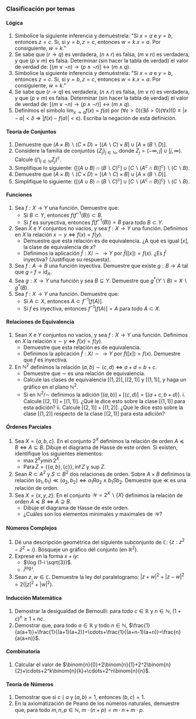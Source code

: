 ### Clasificación por temas

#### Lógica
1. Simbolice la siguiente inferencia y demuéstrela: "Si $x=a$ e $y=b$, entonces $z=c$. Si, si $y=b, z=c$, entonces $w=k . x=a$. Por consiguiente, $w=k$."
2. Se sabe que $(r \rightarrow q)$ es verdadera, $(n \wedge r)$ es falsa, $(m \vee n)$ es verdadera, y que $(p \vee m)$ es falsa. Determinar (sin hacer la tabla de verdad) el valor de verdad de: $[(m \vee \neg n) \rightarrow(p \wedge \neg r)] \leftrightarrow(m \wedge q)$.
3. Simbolice la siguiente inferencia y demuéstrela: "Si $x=a$ e $y=b$, entonces $z=c$. Si, si $y=b, z=c$, entonces $w=k . x=a$. Por consiguiente, $w=k$."
4. Se sabe que $(r \rightarrow q)$ es verdadera, $(n \wedge r)$ es falsa, $(m \vee n)$ es verdadera, y que $(p \vee m)$ es falsa. Determinar (sin hacer la tabla de verdad) el valor de verdad de: $[(m \vee \neg n) \rightarrow(p \wedge \neg r)] \leftrightarrow(m \wedge q)$.
5. Definimos el símbolo $\lim _{x \rightarrow a} f(x)=f(a)$ por $(\forall \varepsilon>0)(\exists \delta>0)(\forall x)(0 \leq|x-a|<\delta \Rightarrow|f(x)-f(a)|<\varepsilon)$. Escriba la negación de esta definición.

#### Teoría de Conjuntos
1. Demuestre que $(A \times B) \backslash(C \times D)=[(A \backslash C) \times B] \cup[A \times(B \backslash D)]$.
2. Considere la familia de conjuntos $\left\{Z_j\right\}_{j \in \mathbb{N}}$, donde $Z_j=(-\infty, j] \cup[j, \infty)$. Calcule $\left(\bigcap_{j \in \mathbb{N}} Z_j\right)^c$.
3. Simplifique lo siguiente: $\left\{\left[(A \cup B) \cap(B \backslash C)^c\right] \cup\left[C \backslash\left(A^c \cap B\right)\right]^c\right\} \backslash(C \backslash B)$.
4. Demuestre que $(A \times B) \backslash(C \times D)=[(A \backslash C) \times B] \cup[A \times(B \backslash D)]$.
5. Simplifique lo siguiente: $\left\{\left[(A \cup B) \cap(B \backslash C)^c\right] \cup\left[C \backslash\left(A^c \cap B\right)\right]^c\right\} \backslash(C \backslash B)$.

#### Funciones
1. Sea $f: X \rightarrow Y$ una función. Demuestre que:
	- Si $B \subset Y$, entonces $f\left(f^{-1}(B)\right) \subset B$. 
	- Si $f$ es suryectiva, entonces $f\left(f^{-1}(B)\right)=B$ para todo $B \subset Y$.
2. Sean $X$ e $Y$ conjuntos no vacíos, y sea $f: X \rightarrow Y$ una función. Definimos en $X$ la relación $x \sim y \Leftrightarrow f(x)=f(y)$. 
	- Demuestre que esta relación es de equivalencia. ¿A qué es igual $[x]$, la clase de equivalencia de $x$? 
	- Definimos la aplicación $\bar{f}: X / \sim \rightarrow Y$ por $\bar{f}([x])=f(x)$. ¿Es $\bar{f}$ inyectiva? (Justifique su respuesta).
3. Sea $f: A \rightarrow B$ una función inyectiva. Demuestre que existe $g: B \rightarrow A$ tal que $g \circ f=\operatorname{id}_A$.
4. Sea $g: X \rightarrow Y$ una función y sea $B \subseteq Y$. Demuestre que $g^*(Y \backslash B)=X \backslash g^*(B)$.
5. Sea $f: X \rightarrow Y$ una función. Demuestre que: 
	- Si $A \subset X$, entonces $A \subset f^{-1}[f(A)]$. 
	- Si $f$ es inyectiva, entonces $f^{-1}[f(A)]=A$ para todo $A \subset X$.

#### Relaciones de Equivalencia
1. Sean $X$ e $Y$ conjuntos no vacíos, y sea $f: X \rightarrow Y$ una función. Definimos en $X$ la relación $x \sim y \Leftrightarrow f(x)=f(y)$. 
	- Demuestre que esta relación es de equivalencia. 
	- Definimos la aplicación $\tilde{f}: X / \sim \rightarrow Y$ por $\tilde{f}([x])=f(x)$. Demuestre que $\tilde{f}$ es inyectiva.
2. En $\mathbb{N}^2$ definimos la relación $(a, b) \sim(c, d) \Leftrightarrow a+d=b+c$. 
	-  Demuestre que $\sim$ es una relación de equivalencia.
	- Calcule las clases de equivalencia $[(1,2)],[(2,1)]$ y $[(1,1)]$, y haga un gráfico en el plano $\mathbb{N}^2$.
	- Si en $\mathbb{N}^2 / \sim$ definimos la adición $[(a, b)]+[(c, d)]=[(a+c, b+d)]$. 
		i. Calcule $[(2,1)]+[(1,1)]$. ¿Qué le dice esto sobre la clase $[(1,1)]$ para esta adición? 
		ii. Calcule $[(2,1)]+[(1,2)]$. ¿Qué le dice esto sobre la clase $[(1,2)]$ respecto de la clase $[(2,1)]$ para esta adición?

#### Órdenes Parciales
1. Sea $X=\{a, b, c\}$. En el conjunto $2^X$ definimos la relación de orden $A \preceq B \Leftrightarrow A \subseteq B$. Dibuje el diagrama de Hasse de este orden. Si existen, identifique los siguientes elementos: 
	- $\max 2^X y \min 2^X$. 
	- $\operatorname{Para} Z=\{\{a, b\},\{c\}\}, \inf Z$ y sup $Z$.
2. Sean $R \subset A^2$ y $S \subset B^2$ dos relaciones de orden. Sobre $A \times B$ definimos la relación $\left(a_1, b_1\right) \ll\left(a_2, b_2\right) \Leftrightarrow a_1 R a_2 \wedge b_1 S b_2$. Demuestre que $\ll$ es una relación de orden.
3. Sea $X=\{x, y, z\}$. En el conjunto $\mathcal{W}=2^X \backslash\{X\}$ definimos la relación de orden $A \preceq B \Leftrightarrow A \supseteq B$. 
	- Dibuje el diagrama de Hasse de este orden. 
	- ¿Cuáles son los elementos minimales y maximales de $\mathcal{W}$?

#### Números Complejos
1. Dé una descripción geométrica del siguiente subconjunto de $\mathbb{C}$: $\left\{z: z^2-\bar{z}^2=i\right\}$. Bosqueje un gráfico del conjunto (en $\mathbb{R}^2$).
2. Exprese en la forma $x+i y$: 
	- $\log (1-i \sqrt{3})$. 
	- $i^{\log i}$.
3. Sean $z, w \in \mathbb{C}$. Demuestre la ley del paralelogramo: $|z+w|^2+|z-w|^2=2\left(|z|^2+|w|^2\right)$.

#### Inducción Matemática
1. Demostrar la desigualdad de Bernoulli: para todo $c \in \mathbb{R}$ y $n \in \mathbb{N}$, $(1+c)^n \geq 1+n c$.
2. Demostrar que, para todo $a \in \mathbb{R}$ y todo $n \in \mathbb{N}$, $\frac{1}{a(a+1)}+\frac{1}{(a+1)(a+2)}+\cdots+\frac{1}{(a+n-1)(a+n)}=\frac{n}{a(a+n)}$.


#### Combinatoria
1. Calcular el valor de $\binom{n}{0}+2\binom{n}{1}+2^2\binom{n}{2}+\cdots+2^k\binom{n}{k}+\cdots+2^n\binom{n}{n}$.

#### Teoría de Números
1. Demostrar que si $c \mid a$ y $(a, b)=1$, entonces $(b, c)=1$.
2. En la axiomátización de Peano de los números naturales, demuestre que, para todo $m, n, p \in \mathbb{N}$, $m \cdot(n+p)=m \cdot n+m \cdot p$.
